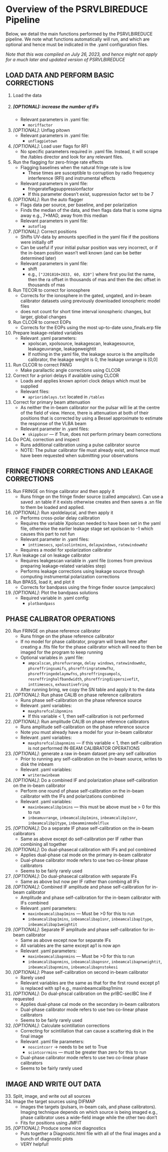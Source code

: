 # Overview of the PSRVLBIREDUCE Pipeline
Below, we detail the main functions performed by the PSRVLBIREDUCE pipeline. We note what functions automatically will run, and which are optional and hence must be indicated in the .yaml configuration files.

*Note that this was compiled on July 26, 2023, and hence might not apply for a much later and updated version of PSRVLBIREDUCE*

## **LOAD DATA AND PERFORM BASIC CORRECTIONS**

1. Load the data
2. ##### *[OPTIONAL]*: increase the number of IFs
    * Relevant parameters in .yaml file:
        * `moriffactor`
3. *[OPTIONAL]*: Unflag pitown
    * Relevant parameters in .yaml file:
        * `unflagpietown`
4. *[OPTIONAL]*: Load user flags for RFI
    * No specific parameters required in .yaml file. Instead, it will scrape the /tables director and look for any relevant files.
5. Run the flagging for zero-fringe rate effects
    * Flagging baselines when the natural fringe rate is low
        * These times are susceptible to corruption by radio frequency interference (RFI) and instrumental effects
    * Relevant parameters in yaml file:
        * fringerateflagsuppressionfactor
        * If this parameter doesn’t exist, suppression factor set to be 7
6. *[OPTIONAL]*: Run the auto flagger
    * Flags data per source, per baseline, and per polarization 
    * Finds the median of the data, and then flags data that is some sigma away e.g., 7*MAD, away from this median
    * Relevant parameters in yaml file:
        * `autoflag`
7. *[OPTIONAL]*: Correct positions
    * Shifts UV-data by amounts specified in the yaml file if the positions were initially off
    * Can be useful if your initial pulsar position was very incorrect, or if the in-beam position wasn’t well known (and can be better determined later)
    * Relevant parameters in yaml file:
        * shift 
        * e.g., `["J201810+2833, 60, 820"]` where first you list the name, then the ra offset in thousands of mas and then the dec offset in thousands of mas 
8. Run TECOR to correct for ionosphere
    * Corrects for the ionosphere in the gated, ungated, and in-beam calibrator datasets using previously downloaded ionospheric model files
    * does not count for short time interval ionospheric changes, but larger, global changes
9. Run CLCOR to correct EOPs
    * Corrects for the EOPs using the most up-to-date usno_finals.erp file
10. Prepare leakage-related variables
    * Relevant .yaml parameters:
        * xpolscan, xpolsource, leakagescan, leakagesource, leakageuvrange, leakageweightit
        * If nothing in the yaml file, the leakage source is the amplitude calibrator, the leakage weight is 0, the leakage uvrange is [0,0]
11. Run CLCOR to correct PANG
    * Make parallactic angle corrections using CLCOR
12. Correct for a-priori delays if available using CLCOR
    * Loads and applies known apriori clock delays which must be supplied
    * Relevant files:
        * `aprioridelays.txt` located in `/tables`
13. Correct for primary beam attenuation
    * As neither the in-beam calibrator nor the pulsar will lie at the centre of the field of view. Hence, there is attenuation at both of their positions that is corrected by using a Bessel approximate to estimate the response of the VLBA beam
    * Relevant parameter in .yaml files:
        * `skippbcor` — if True, does not perform primary beam corrections
14. Do PCAL correction and inspect
    * Runs additional calibration using a pulse calibrator source
    * NOTE: The pulsar calibrator file must already exist, and hence must have been requested when submitting your observations 

## **FRINGE FINDER CORRECTIONS AND LEAKAGE CORRECTIONS**

15. Run FRINGE on fringe calibrator and then apply it
    * Runs fringe on the fringe finder source (called ampcalsrc). Can use a saved .sn table if it exists otherwise creates and then saves a .sn file to them be loaded and applied. 
16. *[OPTIONAL]*: Run xpoldelaycal, and then apply it
    * Performs cross-polar delay calibration
    * Requires the  variable Xpolscan needed to have been set in the yaml file, otherwise the earlier leakage stage set xpolscan to -1 which causes this part to not fun
    * Relevant parameter in .yaml files:
        * `inttimesecs`, `xpolsolintmins`, `delaywindows`, `ratewindowmhz`
    * Requires a model for xpolarization calibrator
17. Run leakage cal on leakage calibrator
    * Requires leakgescan variable in .yaml file (comes from previous preparing leakage-related variables step) 
    * Performs leakage corrections using leakage source through computing instrumental polarization corrections
18. Run BPASS, load it, and plot it
    * Corrects for bandpass using the fringe finder source (ampcalsrc)
19. *[OPTIONAL]*: Plot the bandpass solutions
    * Required variable in .yaml config:
        * `plotbandpass `
        
## **PHASE CALIBRATOR OPERATIONS**

20. Run FRINGE on phase reference calibrator
    * Runs fringe on the phase reference calibrator
    * If no model for phase calibrator, program will break here after creating a .fits file for the phase calibrator which will need to then be imaged for the program to keep running
    * Optional variables in .yaml file:
        * `ampcalscan`, `phsrefuvrange`, `delay windows`, `ratewindowmhz`, `phsreffringsumifs`, `phsreffringratemwfhz`, `phsreffringedelaymwfns`, `phsreffringsumpols`, `resreffringhalfbandwidth`, `phsreffringdispersivefit`, `inttimesecs`, `exhaustivefring`
    * After running bring, we copy the SN table and apply it to the data
21. *[OPTIONAL]*: Run phase CALIB on phase reference calibrators
    * Runs phase self-calibration on the phase reference source
    * Relevant .yaml variables:
        * `maxphsrefcalibpnmins`
        * If this variable < 1, then self-calibration is not performed
22. *[OPTIONAL]*: Run amplitude CALIB on phase reference calibrators
    * Runs amplitude self-calibration on the phase reference source
    * Note you must already have a model for your in-beam calibrator 
    * Relevant .yaml variables:
        * `maxphsrefcalibapnmins` — if this variable < 1, then self-calibration is not performed
IN-BEAM CALIBRATOR OPERATIONS
23. *[OPTIONAL]*: generate a raw in-beam dataset pre-any self calibration
    * Prior to running any self-calibration on the in-beam source, writes to disk the inbeam
    * Relevant .yaml variables:
        * `writerawinbeam`
24. *[OPTIONAL]*: Do a combined IF and polarization phase self-calibration on the in-beam calibrator
    * Perform one round of phase self-calibration on the in-beam calibrator with the IFs and polarizations combined
    * Relevant .yaml variables:
        * `maxinbeamcalibp1mins` — this must be above must be > 0 for this to run
        * `inbeamuvrange`, `inbeamcalibp1mins`, `inbeamcalibp1snr`, `inbeamcalibp1type`, `inbeamminmodelflux`
25. *[OPTIONAL]*: Do a separate IF phase self-calibration on the in-beam calibrators
    * Same as above except do self-calibration per IF rather than combining all together
26. *[OPTIONAL]*: Do dual-phasecal calibration with IFs and pol combined
    * Applies dual-phase cal mode on the primary in-beam calibrator 
    * Dual-phase calibrator mode refers to use two co-linear phase calibrators
    * Seems to be fairly rarely used 
27. *[OPTIONAL]*: Do dual-phasecal calibration with separate IFs
    * Same as above but now per IF rather than combing all IFs
28. *[OPTIONAL]*: Combined IF amplitude and phase self-calibration for in-beam calibrator
    * Amplitude and phase self-calibration for the in-beam calibrator with IFs combined
    * Relevant .yaml parameters:
        * `maxinbeamcalibap1mins` — Must be >0 for this to run
        * `inbeamcalibap1mins`, `inbeamcalibap1snr`, `inbeamcalibap1type`, `inbeamcalibap1weightit`
29. *[OPTIONAL]*: Separate IF amplitude and phase self-calibration for in-beam calibrator 
    * Same as above except now for separate IFs
    * All variables are the same except ap1 is now apn
    * Relevant .yaml parameters:
        * `maxinbeamcalibapnmins` — Must be >0 for this to run
        * `inbeamcalibapnmins`, `inbeamcalibapnsnr`, `inbeamcalibapnweightit`, `inbeamcalibapnmins`, `inbeamcalibapnstokesi`
30. *[OPTIONAL]*: Phase self-calibration on second in-beam calibrator
    * Rarely used
    * Relevant variables are the same as that for the first round except p1 is replaced with sp1 e.g., maxinbeamcalibsp1mins
31. *[OPTIONAL]*: Do dual-phscal calibration on the prIBC-secIBC line if requested
    * Applies dual-phase cal mode on the secondary in-beam calibrators
    * Dual-phase calibrator mode refers to use two co-linear phase calibrators
    * Seems to be fairly rarely used 
32. *[OPTIONAL]*: Calculate scintillation corrections
    * Correcting for scintillation that can cause a scattering disk in the final image
    * Relevant .yaml file parameters:
        * `noscintcorr` -> needs to be set to True
        * `scintcorrmins` — must be greater than zero for this to run
    * Dual-phase calibrator mode refers to use two co-linear phase calibrators
    * Seems to be fairly rarely used 

## **IMAGE AND WRITE OUT DATA**

33. Split, image, and write out all sources
34. Image the target sources using DIFMAP
    * Images the targets (pulsars, in-beam cals, and phase calibrators). Imaging technique depends on which source is being imaged e.g., phase calibrator uses a wide-field image while the other two don’t
    * Fits for positions using JMFIT
35. *[OPTIONAL]*: Produce some nice diagnostics
    * Puts together a Diagnostic.html file with all of the final images and a bunch of diagnostic plots
    * VERY helpful!

